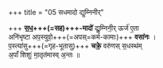 +++
title = "05 सधमादो द्युम्निनीर्"

+++
**स॒ध॒+++(=सह)+++-मादो॑** द्यु॒म्निनी॒र् ऊर्ज॑ ए॒ता  
अनि॑भृष्टा अप॒स्युवो॒+++(=अपस्=कर्म-कामाः)+++ **वसा॑नः** ।    
प॒स्त्या॑सु+++(=गृह-भूतासु)+++ **चक्रे॒** वरु॑णस् स॒धस्थ॑म्  
अ॒पाँ शिशुः॑ मा॒तृत॑मास्व् अ॒न्तः  ॥